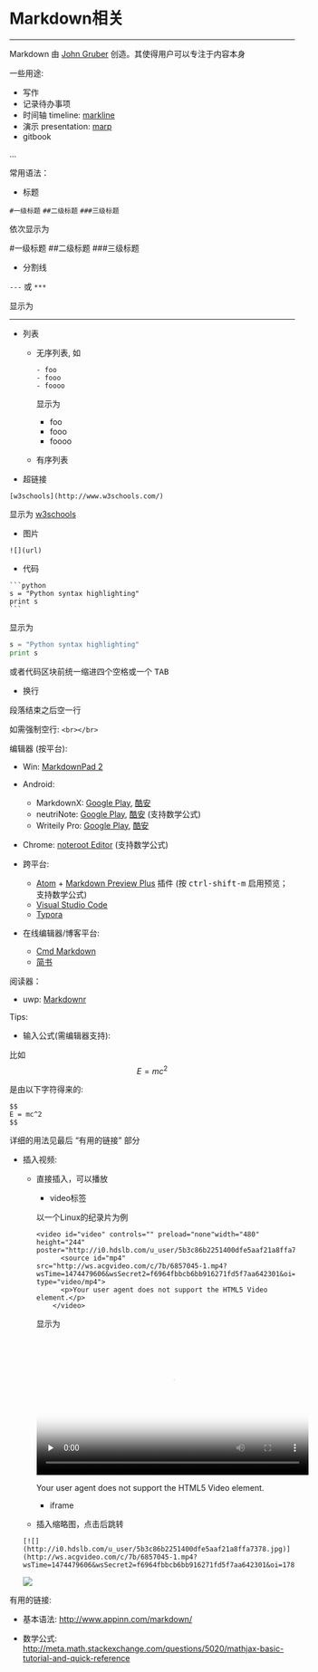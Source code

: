 # Markdown相关

---

Markdown 由 [John Gruber](http://daringfireball.net/) 创造。其使得用户可以专注于内容本身

一些用途:

- 写作
- 记录待办事项
- 时间轴 timeline: [markline](https://www.npmjs.com/package/markline)
- 演示 presentation: [marp](https://github.com/yhatt/marp)
- gitbook

...

常用语法：

- 标题

````#一级标题````
````##二级标题````
````###三级标题````

依次显示为

#一级标题
##二级标题
###三级标题


- 分割线

````---```` 或 ````***````

显示为

---


- 列表

    - 无序列表, 如

        ````
        - foo
        - fooo
        - foooo
        ````

        显示为

        - foo
        - fooo
        - foooo

    - 有序列表


- 超链接

````[w3schools](http://www.w3schools.com/)````

显示为
[w3schools](http://www.w3schools.com/)

- 图片

````![](url)````


- 代码

````
```python
s = "Python syntax highlighting"
print s
```
````

显示为

```python
s = "Python syntax highlighting"
print s
```

或者代码区块前统一缩进四个空格或一个 <kbd>TAB</kbd>


- 换行

段落结束之后空一行

如需强制空行: ````<br></br>````


编辑器 (按平台):

- Win: [MarkdownPad 2](http://markdownpad.com/)
- Android:
    - MarkdownX: [Google Play](https://play.google.com/store/apps/details?id=com.ryeeeeee.markdownx&hl=zh), [酷安](http://coolapk.com/apk/com.ryeeeeee.markdownx)
    - neutriNote: [Google Play](https://play.google.com/store/apps/details?id=com.appmindlab.nano), [酷安](http://coolapk.com/apk/com.appmindlab.nano) (支持数学公式)
    - Writeily Pro: [Google Play](https://play.google.com/store/apps/details?id=me.writeily), [酷安](http://coolapk.com/apk/me.writeily.pro)
- Chrome: [noteroot Editor](https://chrome.google.com/webstore/detail/noteroot-editor/migeiocipmppkdjahehpchaechhbohbo?utm_source=chrome-app-launcher-info-dialog) (支持数学公式)

- 跨平台:
    - [Atom](https://atom.io/) + [Markdown Preview Plus](https://atom.io/packages/markdown-preview-plus) 插件 (按 <kbd>ctrl-shift-m</kbd> 启用预览；支持数学公式)
    - [Visual Studio Code](https://code.visualstudio.com)
    - [Typora](https://www.typora.io)

- 在线编辑器/博客平台:
    - [Cmd Markdown](https://www.zybuluo.com/mdeditor#344907)
    - [简书](http://www.jianshu.com/)


阅读器：

- uwp: [Markdownr](https://www.microsoft.com/zh-cn/store/p/markdownr/9nblggh6blt3)

Tips:

- 输入公式(需编辑器支持):

 比如
$$
E = mc^2
$$

是由以下字符得来的:

    $$
    E = mc^2
    $$

详细的用法见最后 “有用的链接” 部分


- 插入视频:

    - 直接插入，可以播放

        - video标签

        以一个Linux的纪录片为例

        ````
        <video id="video" controls="" preload="none"width="480" height="244" poster="http://i0.hdslb.com/u_user/5b3c86b2251400dfe5aaf21a8ffa7378.jpg">
              <source id="mp4" src="http://ws.acgvideo.com/c/7b/6857045-1.mp4?wsTime=1474479606&wsSecret2=f6964fbbcb6bb916271fd5f7aa642301&oi=1780870356&internal=1" type="video/mp4">
              <p>Your user agent does not support the HTML5 Video element.</p>
            </video>
        ````

        显示为

        <video id="video" controls="" preload="none" width="480" height="244"
        poster="http://i0.hdslb.com/u_user/5b3c86b2251400dfe5aaf21a8ffa7378.jpg">
            <source id="mp4" src="http://ws.acgvideo.com/c/7b/6857045-1.mp4?wsTime=1474479606&wsSecret2=f6964fbbcb6bb916271fd5f7aa642301&oi=1780870356&internal=1" type="video/mp4">
            <p>Your user agent does not support the HTML5 Video element.</p>
           </video>

        - iframe

    - 插入缩略图，点击后跳转

    ````
    [![](http://i0.hdslb.com/u_user/5b3c86b2251400dfe5aaf21a8ffa7378.jpg)](http://ws.acgvideo.com/c/7b/6857045-1.mp4?wsTime=1474479606&wsSecret2=f6964fbbcb6bb916271fd5f7aa642301&oi=1780870356&internal=1)
    ````

    [![](http://i0.hdslb.com/u_user/5b3c86b2251400dfe5aaf21a8ffa7378.jpg)](http://ws.acgvideo.com/c/7b/6857045-1.mp4?wsTime=1474479606&wsSecret2=f6964fbbcb6bb916271fd5f7aa642301&oi=1780870356&internal=1)


有用的链接:

- 基本语法:
http://www.appinn.com/markdown/

- 数学公式: http://meta.math.stackexchange.com/questions/5020/mathjax-basic-tutorial-and-quick-reference
